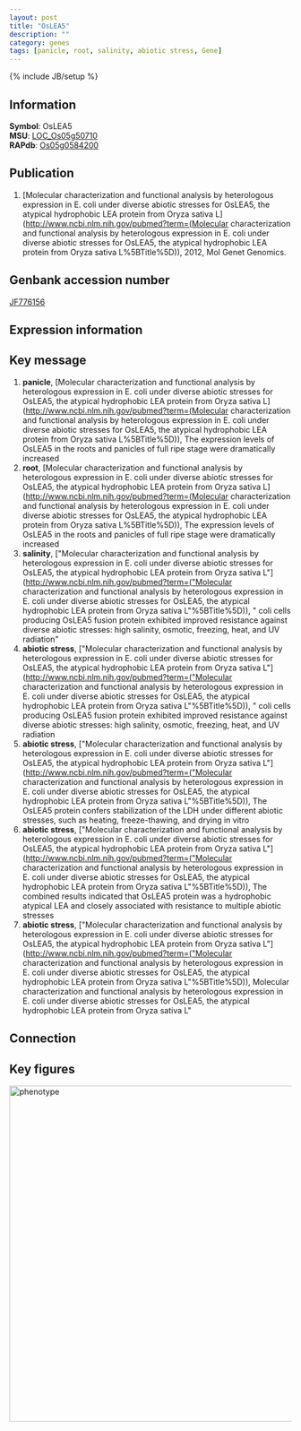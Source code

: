 ```yaml
---
layout: post
title: "OsLEA5"
description: ""
category: genes
tags: [panicle, root, salinity, abiotic stress, Gene]
---
```

{% include JB/setup %}

## Information
__Symbol__: OsLEA5  
__MSU__: [LOC_Os05g50710](http://rice.plantbiology.msu.edu/cgi-bin/ORF_infopage.cgi?orf=LOC_Os05g50710)  
__RAPdb__: [Os05g0584200](http://rapdb.dna.affrc.go.jp/viewer/gbrowse_details/irgsp1?name=Os05g0584200)  

## Publication
1. [Molecular characterization and functional analysis by heterologous expression in E. coli under diverse abiotic stresses for OsLEA5, the atypical hydrophobic LEA protein from Oryza sativa L](http://www.ncbi.nlm.nih.gov/pubmed?term=(Molecular characterization and functional analysis by heterologous expression in E. coli under diverse abiotic stresses for OsLEA5, the atypical hydrophobic LEA protein from Oryza sativa L%5BTitle%5D)), 2012, Mol Genet Genomics.

## Genbank accession number
[JF776156](http://www.ncbi.nlm.nih.gov/nuccore/JF776156)

## Expression information

## Key message
1. __panicle__, [Molecular characterization and functional analysis by heterologous expression in E. coli under diverse abiotic stresses for OsLEA5, the atypical hydrophobic LEA protein from Oryza sativa L](http://www.ncbi.nlm.nih.gov/pubmed?term=(Molecular characterization and functional analysis by heterologous expression in E. coli under diverse abiotic stresses for OsLEA5, the atypical hydrophobic LEA protein from Oryza sativa L%5BTitle%5D)),  The expression levels of OsLEA5 in the roots and panicles of full ripe stage were dramatically increased
2. __root__, [Molecular characterization and functional analysis by heterologous expression in E. coli under diverse abiotic stresses for OsLEA5, the atypical hydrophobic LEA protein from Oryza sativa L](http://www.ncbi.nlm.nih.gov/pubmed?term=(Molecular characterization and functional analysis by heterologous expression in E. coli under diverse abiotic stresses for OsLEA5, the atypical hydrophobic LEA protein from Oryza sativa L%5BTitle%5D)),  The expression levels of OsLEA5 in the roots and panicles of full ripe stage were dramatically increased
3. __salinity__, ["Molecular characterization and functional analysis by heterologous expression in E. coli under diverse abiotic stresses for OsLEA5, the atypical hydrophobic LEA protein from Oryza sativa L"](http://www.ncbi.nlm.nih.gov/pubmed?term=("Molecular characterization and functional analysis by heterologous expression in E. coli under diverse abiotic stresses for OsLEA5, the atypical hydrophobic LEA protein from Oryza sativa L"%5BTitle%5D)), " coli cells producing OsLEA5 fusion protein exhibited improved resistance against diverse abiotic stresses: high salinity, osmotic, freezing, heat, and UV radiation"
4. __abiotic stress__, ["Molecular characterization and functional analysis by heterologous expression in E. coli under diverse abiotic stresses for OsLEA5, the atypical hydrophobic LEA protein from Oryza sativa L"](http://www.ncbi.nlm.nih.gov/pubmed?term=("Molecular characterization and functional analysis by heterologous expression in E. coli under diverse abiotic stresses for OsLEA5, the atypical hydrophobic LEA protein from Oryza sativa L"%5BTitle%5D)), " coli cells producing OsLEA5 fusion protein exhibited improved resistance against diverse abiotic stresses: high salinity, osmotic, freezing, heat, and UV radiation
5. __abiotic stress__, ["Molecular characterization and functional analysis by heterologous expression in E. coli under diverse abiotic stresses for OsLEA5, the atypical hydrophobic LEA protein from Oryza sativa L"](http://www.ncbi.nlm.nih.gov/pubmed?term=("Molecular characterization and functional analysis by heterologous expression in E. coli under diverse abiotic stresses for OsLEA5, the atypical hydrophobic LEA protein from Oryza sativa L"%5BTitle%5D)),  The OsLEA5 protein confers stabilization of the LDH under different abiotic stresses, such as heating, freeze-thawing, and drying in vitro
6. __abiotic stress__, ["Molecular characterization and functional analysis by heterologous expression in E. coli under diverse abiotic stresses for OsLEA5, the atypical hydrophobic LEA protein from Oryza sativa L"](http://www.ncbi.nlm.nih.gov/pubmed?term=("Molecular characterization and functional analysis by heterologous expression in E. coli under diverse abiotic stresses for OsLEA5, the atypical hydrophobic LEA protein from Oryza sativa L"%5BTitle%5D)),  The combined results indicated that OsLEA5 protein was a hydrophobic atypical LEA and closely associated with resistance to multiple abiotic stresses
7. __abiotic stress__, ["Molecular characterization and functional analysis by heterologous expression in E. coli under diverse abiotic stresses for OsLEA5, the atypical hydrophobic LEA protein from Oryza sativa L"](http://www.ncbi.nlm.nih.gov/pubmed?term=("Molecular characterization and functional analysis by heterologous expression in E. coli under diverse abiotic stresses for OsLEA5, the atypical hydrophobic LEA protein from Oryza sativa L"%5BTitle%5D)), Molecular characterization and functional analysis by heterologous expression in E. coli under diverse abiotic stresses for OsLEA5, the atypical hydrophobic LEA protein from Oryza sativa L"

## Connection

## Key figures
<img src="http://ricencode.github.io/images/OsLEA5.pheno.png" alt="phenotype"  style="width: 600px;"/>



